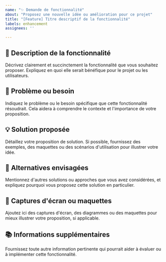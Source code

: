 ```yaml
---
name: "✨ Demande de fonctionnalité"
about: "Proposez une nouvelle idée ou amélioration pour ce projet"
title: "[Feature] Titre descriptif de la fonctionnalité"
labels: enhancement
assignees: ''

---
```


## 📝 Description de la fonctionnalité

Décrivez clairement et succinctement la fonctionnalité que vous souhaitez proposer. Expliquez en quoi elle serait bénéfique pour le projet ou les utilisateurs.

## 🎯 Problème ou besoin

Indiquez le problème ou le besoin spécifique que cette fonctionnalité résoudrait. Cela aidera à comprendre le contexte et l'importance de votre proposition.

## 💡 Solution proposée

Détaillez votre proposition de solution. Si possible, fournissez des exemples, des maquettes ou des scénarios d'utilisation pour illustrer votre idée.

## 🔄 Alternatives envisagées

Mentionnez d'autres solutions ou approches que vous avez considérées, et expliquez pourquoi vous proposez cette solution en particulier.

## 📸 Captures d'écran ou maquettes

Ajoutez ici des captures d'écran, des diagrammes ou des maquettes pour mieux illustrer votre proposition, si applicable.

## 📚 Informations supplémentaires

Fournissez toute autre information pertinente qui pourrait aider à évaluer ou à implémenter cette fonctionnalité.
